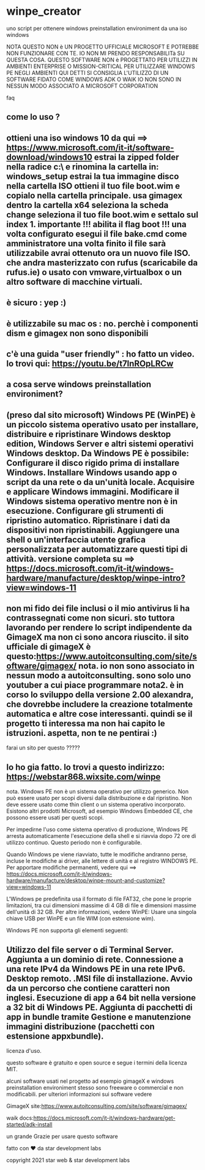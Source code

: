 # winpe_creator
uno script per ottenere windows preinstallation environiment da una iso windows 



NOTA QUESTO NON è UN PROGETTO UFFICIALE MICROSOFT E POTREBBE NON FUNZIONARE CON TE.
IO NON MI PRENDO RESPONSABILITà SU QUESTA COSA.
QUESTO SOFTWARE NON è PROGETTATO PER UTILIZZI IN AMBIENTI ENTERPRISE O MISSION-CRITICAL
PER UTILIZZARE WINDOWS PE NEGLI AMBIENTI QUI DETTI SI CONSIGLIA L'UTILIZZO DI UN SOFTWARE FIDATO COME WINDOWS ADK O WAIK 
IO NON SONO IN NESSUN MODO ASSOCIATO A MICROSOFT CORPORATION

faq

come lo uso ?
---------------------------------------------------------------------------------------------------------------
ottieni una iso windows 10 da qui ==> https://www.microsoft.com/it-it/software-download/windows10 
estrai la zipped folder nella radice c:\ e rinomina la cartella in: windows_setup
estrai la tua immagine disco nella cartella ISO
ottieni il tuo file boot.wim e copialo nella cartella principale. 
usa gimagex dentro la cartella x64 
seleziona la scheda change
seleziona il tuo file boot.wim e settalo sul index 1. importante !!! abilita il flag boot !!!
una volta configurato esegui il file bake.cmd come amministratore
una volta finito il file sarà utilizzabile
avrai ottenuto ora un nuovo file ISO. che andra masterizzato con rufus (scaricabile da rufus.ie) o usato con vmware,virtualbox o un altro software di macchine virtuali.
-------------------------------------------------------------------------------------------------------------------------
è sicuro :
yep :) 
----------------------------------
è utilizzabile su mac os :
no. perchè i componenti dism e gimagex non sono disponibili
-------------------------------------------------------------
c'è una guida "user friendly" :
ho fatto un video. lo trovi qui: https://youtu.be/t7lnROpLRCw
-------------------------------------------------
a cosa serve windows preinstallation environiment?
-----------------------------------------------------------------------------------------------------------------------
(preso dal sito microsoft) 
Windows PE (WinPE) è un piccolo sistema operativo usato per installare, distribuire e ripristinare Windows desktop edition, Windows Server e altri sistemi operativi Windows desktop. Da Windows PE è possibile:
Configurare il disco rigido prima di installare Windows.
Installare Windows usando app o script da una rete o da un'unità locale.
Acquisire e applicare Windows immagini.
Modificare il Windows sistema operativo mentre non è in esecuzione.
Configurare gli strumenti di ripristino automatico.
Ripristinare i dati da dispositivi non ripristinabili.
Aggiungere una shell o un'interfaccia utente grafica personalizzata per automatizzare questi tipi di attività.
versione completa su ==> https://docs.microsoft.com/it-it/windows-hardware/manufacture/desktop/winpe-intro?view=windows-11
--------------------------------------------------------------------------------------------------------------------------------------------------------------------------
non mi fido dei file inclusi o il mio antivirus li ha contrassegnati come non sicuri.
sto tuttora lavorando per rendere lo script indipendente da GimageX ma non ci sono ancora riuscito.
il sito ufficiale di gimageX è questo:https://www.autoitconsulting.com/site/software/gimagex/
nota. io non sono associato in nessun modo a autoitconsulting. sono solo uno youtuber a cui piace programmare 
nota2. è in corso lo sviluppo della versione 2.00 alexandra, che dovrebbe includere la creazione totalmente automatica e altre cose interessanti. quindi se il progetto ti interessa ma non hai capito le istruzioni. aspetta, non te ne pentirai :)
--------------------------------------------------------------------------------------------------------------------------------------------------------------------------
farai un sito per questo ?????


lo ho gia fatto. lo trovi a questo indirizzo: https://webstar868.wixsite.com/winpe
-----------------------------------------------------------------------------------------------------------------------
nota.
Windows PE non è un sistema operativo per utilizzo generico. Non può essere usato per scopi diversi dalla distribuzione e dal ripristino. Non deve essere usato come thin client o un sistema operativo incorporato. Esistono altri prodotti Microsoft, ad esempio Windows Embedded CE, che possono essere usati per questi scopi.

Per impedirne l'uso come sistema operativo di produzione, Windows PE arresta automaticamente l'esecuzione della shell e si riavvia dopo 72 ore di utilizzo continuo. Questo periodo non è configurabile.

Quando Windows pe viene riavviato, tutte le modifiche andranno perse, incluse le modifiche ai driver, alle lettere di unità e al registro WINDOWS PE. Per apportare modifiche permanenti, vedere qui ==> https://docs.microsoft.com/it-it/windows-hardware/manufacture/desktop/winpe-mount-and-customize?view=windows-11

L'Windows pe predefinita usa il formato di file FAT32, che pone le proprie limitazioni, tra cui dimensioni massime di 4 GB di file e dimensioni massime dell'unità di 32 GB. Per altre informazioni, vedere WinPE: Usare una singola chiave USB per WinPE e un file WIM (con estensione wim).

Windows PE non supporta gli elementi seguenti:

Utilizzo del file server o di Terminal Server.
Aggiunta a un dominio di rete.
Connessione a una rete IPv4 da Windows PE in una rete IPv6.
Desktop remoto.
.MSI file di installazione.
Avvio da un percorso che contiene caratteri non inglesi.
Esecuzione di app a 64 bit nella versione a 32 bit di Windows PE.
Aggiunta di pacchetti di app in bundle tramite Gestione e manutenzione immagini distribuzione (pacchetti con estensione appxbundle).
-----------------------------------------------------------------------------------------------------------------------
licenza d'uso. 

questo software è gratuito e open source e segue i termini della licenza MIT.

alcuni software usati nel progetto ad esempio gimageX e windows preinstallation environiment stesso sono freeware o commercial e non modificabili. 
per ulteriori informazioni sui software vedere 

GimageX site:https://www.autoitconsulting.com/site/software/gimagex/


waik docs:https://docs.microsoft.com/it-it/windows-hardware/get-started/adk-install


un grande Grazie per usare questo software





fatto con ❤️ da star development labs 


copyright 2021 star web & star development labs
